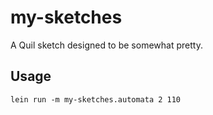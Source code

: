 # my-sketches

A Quil sketch designed to be somewhat pretty.

## Usage

`lein run -m my-sketches.automata 2 110`
